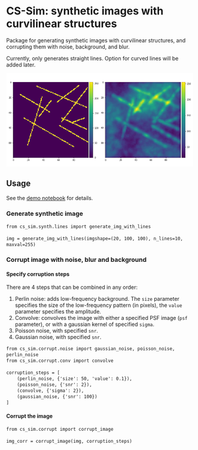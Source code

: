# CS-Sim: synthetic images with curvilinear structures

Package for generating synthetic images with curvilinear structures, 
and corrupting them with noise, background, and blur.

Currently, only generates straight lines. Option for curved lines will be added later.

<img src="img/example.png" width="500">


## Usage

See the [demo notebook](demo.ipynb) for details.

### Generate synthetic image

```
from cs_sim.synth.lines import generate_img_with_lines

img = generate_img_with_lines(imgshape=(20, 100, 100), n_lines=10, maxval=255)
```

### Corrupt image with noise, blur and background

#### Specify corruption steps

There are 4 steps that can be combined in any order:

1. Perlin noise: adds low-frequency background. The `size` parameter specifies the size of the low-frequency pattern (in pixels), the `value` parameter specifies the amplitude.
2. Convolve: convolves the image with either a specified PSF image (`psf` parameter), or with a gaussian kernel of specified `sigma`. 
3. Poisson noise, with specified `snr`.
4. Gaussian noise, with specified `snr`.

```
from cs_sim.corrupt.noise import gaussian_noise, poisson_noise, perlin_noise
from cs_sim.corrupt.conv import convolve

corruption_steps = [
    (perlin_noise, {'size': 50, 'value': 0.1}),
    (poisson_noise, {'snr': 2}),
    (convolve, {'sigma': 2}),
    (gaussian_noise, {'snr': 100})
]
```

#### Corrupt the image

```angular2html
from cs_sim.corrupt import corrupt_image

img_corr = corrupt_image(img, corruption_steps)
```

